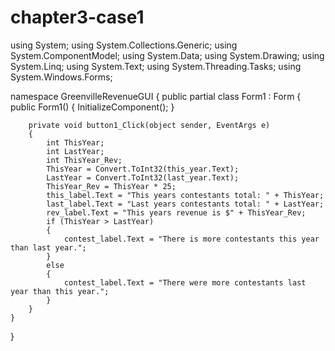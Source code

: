 # chapter3-case1
using System;
using System.Collections.Generic;
using System.ComponentModel;
using System.Data;
using System.Drawing;
using System.Linq;
using System.Text;
using System.Threading.Tasks;
using System.Windows.Forms;

namespace GreenvilleRevenueGUI
{
    public partial class Form1 : Form
    {
        public Form1()
        {
            InitializeComponent();
        }

        private void button1_Click(object sender, EventArgs e)
        {
            int ThisYear;
            int LastYear;
            int ThisYear_Rev;
            ThisYear = Convert.ToInt32(this_year.Text);
            LastYear = Convert.ToInt32(last_year.Text);
            ThisYear_Rev = ThisYear * 25;
            this_label.Text = "This years contestants total: " + ThisYear;
            last_label.Text = "Last years contestants total: " + LastYear;
            rev_label.Text = "This years revenue is $" + ThisYear_Rev;
            if (ThisYear > LastYear)
            {
                contest_label.Text = "There is more contestants this year than last year.";
            }
            else
            {
                contest_label.Text = "There were more contestants last year than this year.";
            }
        }
    }
}

